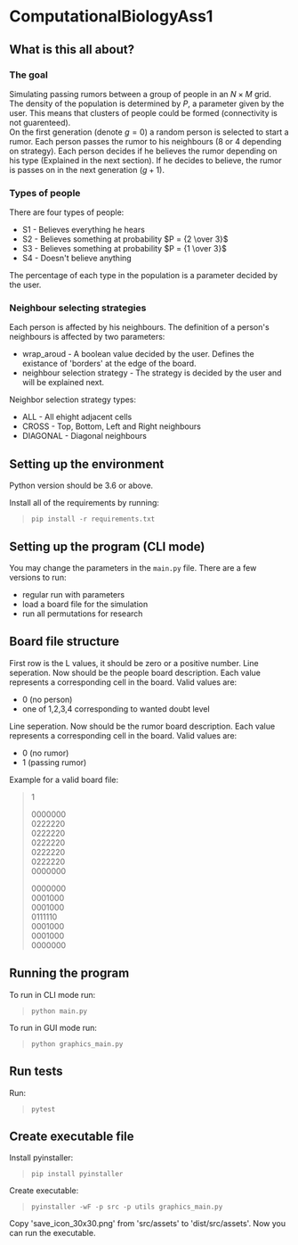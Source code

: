 # ComputationalBiologyAss1
## What is this all about?
### The goal
Simulating passing rumors between a group of people in an $N \times M$ grid.\
The density of the population is determined by $P$, a parameter given by the user. This means that clusters of people could be formed (connectivity is not guarenteed).\
On the first generation (denote $g=0$) a random person is selected to start a rumor. Each person passes the rumor to his neighbours (8 or 4 depending on strategy). Each person decides if he believes the rumor depending on his type (Explained in the next section). If he decides to believe, the rumor is passes on in the next generation ($g + 1$).

### Types of people
There are four types of people:
- S1 - Believes everything he hears
- S2 - Believes something at probability $P = {2 \over 3}$
- S3 - Believes something at probability $P = {1 \over 3}$
- S4 - Doesn't believe anything

The percentage of each type in the population is a parameter decided by the user.

### Neighbour selecting strategies
Each person is affected by his neighbours. The definition of a person's neighbours is affected by two parameters:
- wrap_aroud - A boolean value decided by the user. Defines the existance of 'borders' at the edge of the board.
- neighbour selection strategy - The strategy is decided by the user and will be explained next.

Neighbor selection strategy types:
- ALL - All ehight adjacent cells
- CROSS - Top, Bottom, Left and Right neighbours
- DIAGONAL - Diagonal neighbours

## Setting up the environment
Python version should be 3.6 or above.

Install all of the requirements by running:
>```pip install -r requirements.txt```

## Setting up the program (CLI mode)
You may change the parameters in the `main.py` file.
There are a few versions to run:
- regular run with parameters
- load a board file for the simulation
- run all permutations for research

## Board file structure
First row is the L values, it should be zero or a positive number.
Line seperation.
Now should be the people board description. Each value represents a corresponding cell in the board. Valid values are:
- 0 (no person)
- one of 1,2,3,4 corresponding to wanted doubt level

Line seperation.
Now should be the rumor board description. Each value represents a corresponding cell in the board. Valid values are:
- 0 (no rumor)
- 1 (passing rumor)

Example for a valid board file:
>1
>
>0000000\
>0222220\
>0222220\
>0222220\
>0222220\
>0222220\
>0000000
>
>0000000\
>0001000\
>0001000\
>0111110\
>0001000\
>0001000\
>0000000

## Running the program
To run in CLI mode run:
>```python main.py```

To run in GUI mode run:
>```python graphics_main.py```

## Run tests
Run:
>```pytest```

## Create executable file
Install pyinstaller:
>```pip install pyinstaller```

Create executable:
>```pyinstaller -wF -p src -p utils graphics_main.py```

Copy 'save_icon_30x30.png' from 'src/assets' to 'dist/src/assets'.
Now you can run the executable.
